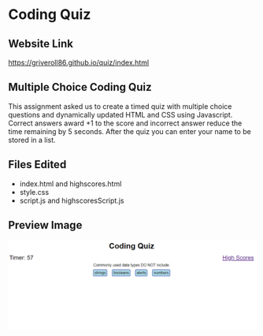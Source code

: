 # Coding Quiz

## Website Link
<https://griveroll86.github.io/quiz/index.html>

## Multiple Choice Coding Quiz
This assignment asked us to create a timed quiz with multiple choice questions and dynamically updated HTML and CSS using Javascript. Correct answers award +1 to the score and incorrect answer reduce the time remaining by 5 seconds. After the quiz you can enter your name to be stored in a list.

## Files Edited
* index.html and highscores.html
* style.css
* script.js and highscoresScript.js

## Preview Image
![website preview image](./assets/images/preview.png)